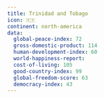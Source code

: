 ```yaml
---
title: Trinidad and Tobago
icon: 🇹🇹
continent: north-america
data:
  global-peace-index: 72
  gross-domestic-product: 114
  human-development-index: 60
  world-happiness-report:
  cost-of-living: 105
  good-country-index: 99
  global-freedom-score: 63
  democracy-index: 43
---
```



